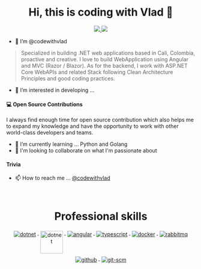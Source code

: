 



<h1 align="center">Hi, this is coding with Vlad 👋</h1>

<p align="center">
 <a href="https://twitter.com/codewithvlad" alt="codewithvlad twitter">
   <img src="https://img.shields.io/badge/-@codewithvlad-%231DA1F2?style=flat-square&logo=twitter&logoColor=ffffff" />
 </a>
 <!--<a href="https://codewithvladperchi.com" alt="codewithvlad blog">
   <img src="https://img.shields.io/badge/codewithvladperchi.com-brightgreen?style=flat-square" />
 </a>-->
 <a>
   <img src="https://komarev.com/ghpvc/?username=codewithvlad&color=ff69b4&style=flat-square" />
 </a>
</p>

- 👋 I’m @codewithvlad

> Specialized in building .NET web applications based in Cali, Colombia, proactive and creative. I love to build WebApplication using Angular and MVC (Razor / Blazor). As for the backend, I work with ASP.NET Core WebAPIs and related Stack following Clean Architecture Principles and good coding practices.

- 👀 I’m interested in developing ...

#### 💻 Open Source Contributions

I always find enough time for open source contribution which also helps me to expand my knowledge and have the opportunity to work with other world-class developers and teams.

- 🌱 I’m currently learning ... Python and Golang
- 💞️ I'm looking to collaborate on what I'm passionate about

#### Trivia

<!--- 📝 [I blog here:][blog-url]-->
- 📫 How to reach me ... [@codewithvlad][twitter-code-url]
<br/>

<h1 align="center">Professional skills</h1>

<p align="center">
  <a href="https://dotnet.microsoft.com/">
    <img src="https://www.vectorlogo.zone/logos/dotnet/dotnet-ar21.svg" alt="dotnet" style="vertical-align:top; margin:4px;">
  </a>
  <a href="https://dotnet.microsoft.com/">
    <img src="https://upload.wikimedia.org/wikipedia/commons/e/ee/.NET_Core_Logo.svg" height="60px" alt="dotnet" style="vertical-align:top; margin:4px;">
  </a>
  <!--<a href="https://dotnet.microsoft.com/apps/aspnet/web-apps/blazor">
    <img src="https://upload.wikimedia.org/wikipedia/commons/d/d0/Blazor.png" alt="Blazor" height="60px" style="vertical-align:top; margin:4px">
  </a>-->
  <a href="https://angular.io">
    <img src="https://www.vectorlogo.zone/logos/angular/angular-ar21.svg" alt="angular" style="vertical-align:top; margin:4px;">
  </a>
  <a href="https://www.typescriptlang.org">
    <img src="https://www.vectorlogo.zone/logos/typescriptlang/typescriptlang-ar21.svg" alt="typescript" style="vertical-align:top; margin:4px;">
  </a>  
  <a href="https://hub.docker.com/">
    <img src="https://www.vectorlogo.zone/logos/docker/docker-ar21.svg" alt="docker" style="vertical-align:top; margin:4px">
  </a>
  <a href="https://www.rabbitmq.com">
    <img src="https://www.vectorlogo.zone/logos/rabbitmq/rabbitmq-ar21.svg" alt="rabbitmq" style="vertical-align:top; margin:4px">
  </a>
  <a href="https://www.github.com">
    <img src="https://www.vectorlogo.zone/logos/github/github-ar21.svg" alt="github" style="vertical-align:top; margin:4px">
  </a>
  <a href="https://www.git.com">
    <img src="https://www.vectorlogo.zone/logos/git-scm/git-scm-ar21.svg" alt="git-scm" style="vertical-align:top; margin:4px">
  </a>
</p>
<br/>

<!--highlight Repo-->

<!--links-->

[facebook-url]: https://www.facebook.com/codewithvladperchi
[twitter-code-url]: https://www.twitter.com/codewithvlad
[blog-url]: https://www.codewithvladperchi.com


<!---
codewithvlad/codewithvlad is a ✨ special ✨ repository because its `README.md` (this file) appears on your GitHub profile.
You can click the Preview link to take a look at your changes.
--->
